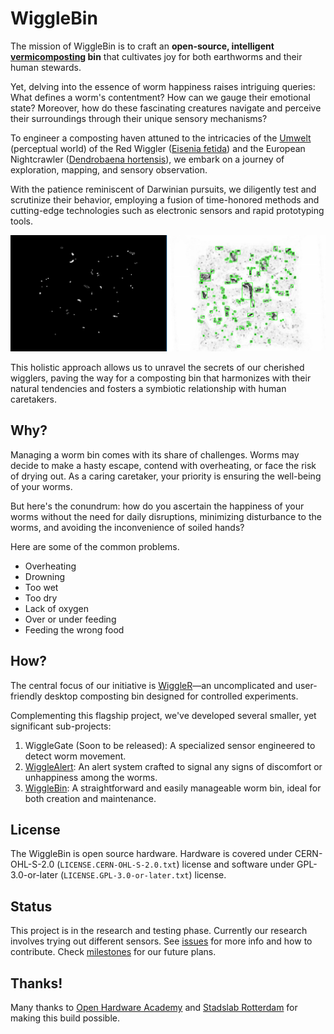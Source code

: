 # WiggleBin

The mission of WiggleBin is to craft an **open-source, intelligent [vermicomposting](https://en.wikipedia.org/wiki/Vermicompost) bin** that cultivates joy for both earthworms and their human stewards. 

Yet, delving into the essence of worm happiness raises intriguing queries: What defines a worm's contentment? How can we gauge their emotional state? Moreover, how do these fascinating creatures navigate and perceive their surroundings through their unique sensory mechanisms?

To engineer a composting haven attuned to the intricacies of the [Umwelt](https://en.wikipedia.org/wiki/Umwelt) (perceptual world) of the Red Wiggler ([Eisenia fetida](https://en.wikipedia.org/wiki/Eisenia_fetida)) and the European Nightcrawler ([Dendrobaena hortensis](https://en.wikipedia.org/wiki/Dendrobaena_hortensis)), we embark on a journey of exploration, mapping, and sensory observation. 

With the patience reminiscent of Darwinian pursuits, we diligently test and scrutinize their behavior, employing a fusion of time-honored methods and cutting-edge technologies such as electronic sensors and rapid prototyping tools. 

![Images of tracking worms with OpenCV](./WiggleR/Images/WormTracking.png)

This holistic approach allows us to unravel the secrets of our cherished wigglers, paving the way for a composting bin that harmonizes with their natural tendencies and fosters a symbiotic relationship with human caretakers.

## Why?

Managing a worm bin comes with its share of challenges. Worms may decide to make a hasty escape, contend with overheating, or face the risk of drying out. As a caring caretaker, your priority is ensuring the well-being of your worms. 

But here's the conundrum: how do you ascertain the happiness of your worms without the need for daily disruptions, minimizing disturbance to the worms, and avoiding the inconvenience of soiled hands?

 Here are some of the common problems.
- Overheating
- Drowning
- Too wet
- Too dry
- Lack of oxygen
- Over or under feeding
- Feeding the wrong food

## How?

The central focus of our initiative is [WiggleR](./WiggleR/README.md)—an uncomplicated and user-friendly desktop composting bin designed for controlled experiments.

Complementing this flagship project, we've developed several smaller, yet significant sub-projects:

1. WiggleGate (Soon to be released): A specialized sensor engineered to detect worm movement.
2. [WiggleAlert](./WiggleAlert/README.md): An alert system crafted to signal any signs of discomfort or unhappiness among the worms.
3. [WiggleBin](./WiggleBin/README.md): A straightforward and easily manageable worm bin, ideal for both creation and maintenance.

## License

The WiggleBin is open source hardware. Hardware is covered under CERN-OHL-S-2.0 (`LICENSE.CERN-OHL-S-2.0.txt`) license and software under GPL-3.0-or-later (`LICENSE.GPL-3.0-or-later.txt`) license.

## Status

This project is in the research and testing phase. Currently our research involves trying out different sensors. See [issues](https://github.com/studiorabota/wiggle-bin/issues) for more info and how to contribute. Check [milestones](https://github.com/studiorabota/wiggle-bin/milestones) for our future plans.

## Thanks!

Many thanks to [Open Hardware Academy](https://www.openhardware.academy/01_Welcome.html) and [Stadslab Rotterdam](https://stadslabrotterdam.nl/) for making this build possible.
